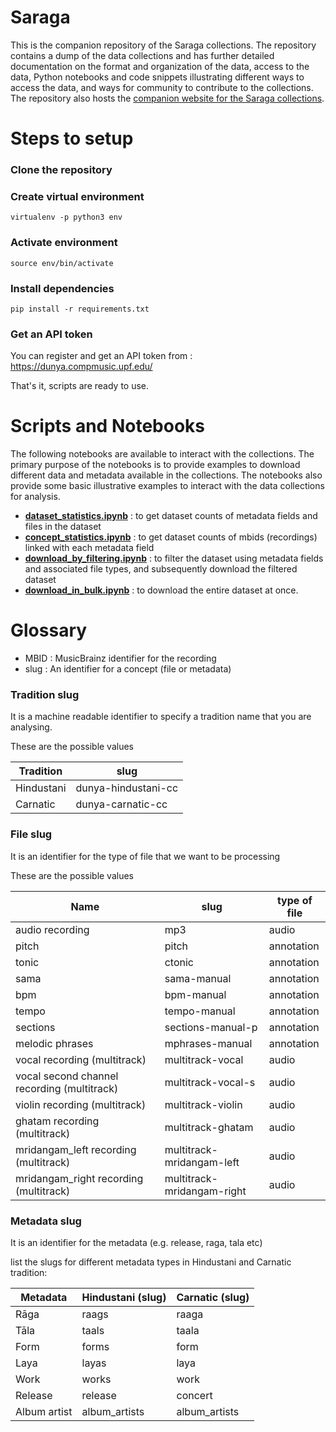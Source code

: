 # Saraga
This is the companion repository of the Saraga collections. The repository contains a dump of the data collections and has further detailed documentation on the format and organization of the data, access to the data, Python notebooks and code snippets illustrating different ways to access the data, and ways for community to contribute to the collections. The repository also hosts the [companion website for the Saraga collections](https://mtg.github.io/saraga/). 

# Steps to setup
### Clone the repository

### Create virtual environment
```virtualenv -p python3 env```

### Activate environment
```source env/bin/activate```

### Install dependencies
```pip install -r requirements.txt```

### Get an API token

You can register and get an API token from : https://dunya.compmusic.upf.edu/


That's it, scripts are ready to use.

# Scripts and Notebooks
The following notebooks are available to interact with the collections. The primary purpose of the notebooks is to provide examples to download different data and metadata available in the collections. The notebooks also provide some basic illustrative examples to interact with the data collections for analysis.  

* **[dataset_statistics.ipynb](scripts/dataset_statistics.ipynb)** : to get dataset counts of metadata fields and files in the dataset
* **[concept_statistics.ipynb](scripts/concept_statistics.ipynb)** : to get dataset counts of mbids (recordings) linked with each metadata field
* **[download_by_filtering.ipynb](scripts/download_by_filtering.ipynb)** : to filter the dataset using metadata fields and associated file types, and subsequently download the filtered dataset
* **[download_in_bulk.ipynb](scripts/download_in_bulk.ipynb)** : to download the entire dataset at once.

# Glossary

* MBID : MusicBrainz identifier for the recording
* slug : An identifier for a concept (file or metadata)

### Tradition slug
It is a machine readable identifier to specify a tradition name that you are analysing.

These are the possible values

| Tradition  | slug |
|---|---|
|Hindustani   |  dunya-hindustani-cc |
|Carnatic   |  dunya-carnatic-cc |

### File slug
It is an identifier for the type of file that we want to be processing

These are the possible values

| Name  | slug | type of file |
|---|---|---|
audio recording | mp3 | audio |
pitch | pitch | annotation |
tonic | ctonic | annotation |
sama | sama-manual | annotation |
bpm | bpm-manual | annotation |
tempo | tempo-manual | annotation |
sections | sections-manual-p | annotation |
melodic phrases | mphrases-manual | annotation |
vocal recording (multitrack) | multitrack-vocal | audio |
vocal second channel recording (multitrack) | multitrack-vocal-s | audio |
violin recording (multitrack) | multitrack-violin | audio |
ghatam  recording (multitrack) | multitrack-ghatam | audio |
mridangam_left  recording (multitrack) | multitrack-mridangam-left | audio |
mridangam_right  recording (multitrack) | multitrack-mridangam-right | audio |

### Metadata slug

It is an identifier for the metadata (e.g. release, raga, tala etc)

list the slugs for different metadata types in Hindustani and Carnatic tradition:

| Metadata | Hindustani (slug) | Carnatic (slug) |
| --- | --- | --- |
| Rāga | raags | raaga |
| Tāla | taals | taala |
| Form | forms | form |
| Laya | layas | laya |
| Work | works | work |
| Release | release | concert |
| Album artist | album_artists | album_artists |
